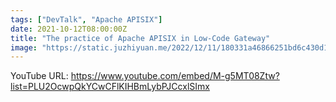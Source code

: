 ```yaml
---
tags: ["DevTalk", "Apache APISIX"]
date: 2021-10-12T08:00:00Z
title: "The practice of Apache APISIX in Low-Code Gateway"
image: "https://static.juzhiyuan.me/2022/12/11/180331a46866251bd6c430d1fddf0abc.png"
---
```


YouTube URL: https://www.youtube.com/embed/M-g5MT08Ztw?list=PLU2OcwpQkYCwCFlKIHBmLybPJCcxlSImx